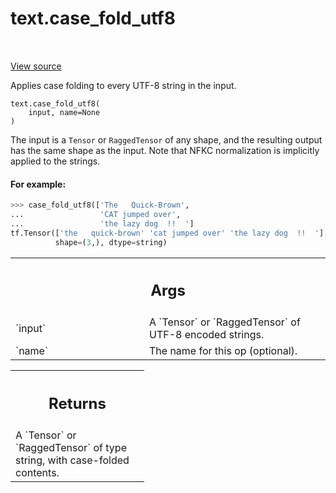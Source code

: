 <div itemscope itemtype="http://developers.google.com/ReferenceObject">
<meta itemprop="name" content="text.case_fold_utf8" />
<meta itemprop="path" content="Stable" />
</div>

# text.case_fold_utf8

<!-- Insert buttons and diff -->

<table class="tfo-notebook-buttons tfo-api" align="left">

</table>

<a target="_blank" href="https://github.com/tensorflow/text/tree/master/tensorflow_text/python/ops/normalize_ops.py">View
source</a>

Applies case folding to every UTF-8 string in the input.

<pre class="devsite-click-to-copy prettyprint lang-py tfo-signature-link">
<code>text.case_fold_utf8(
    input, name=None
)
</code></pre>

<!-- Placeholder for "Used in" -->

The input is a `Tensor` or `RaggedTensor` of any shape, and the resulting output
has the same shape as the input. Note that NFKC normalization is implicitly
applied to the strings.

#### For example:

```python
>>> case_fold_utf8(['The   Quick-Brown',
...                 'CAT jumped over',
...                 'the lazy dog  !!  ']
tf.Tensor(['the   quick-brown' 'cat jumped over' 'the lazy dog  !!  '],
          shape=(3,), dtype=string)
```

<!-- Tabular view -->

 <table class="responsive fixed orange">
<colgroup><col width="214px"><col></colgroup>
<tr><th colspan="2"><h2 class="add-link">Args</h2></th></tr>

<tr>
<td>
`input`
</td>
<td>
A `Tensor` or `RaggedTensor` of UTF-8 encoded strings.
</td>
</tr><tr>
<td>
`name`
</td>
<td>
The name for this op (optional).
</td>
</tr>
</table>

<!-- Tabular view -->

 <table class="responsive fixed orange">
<colgroup><col width="214px"><col></colgroup>
<tr><th colspan="2"><h2 class="add-link">Returns</h2></th></tr>
<tr class="alt">
<td colspan="2">
A `Tensor` or `RaggedTensor` of type string, with case-folded contents.
</td>
</tr>

</table>
